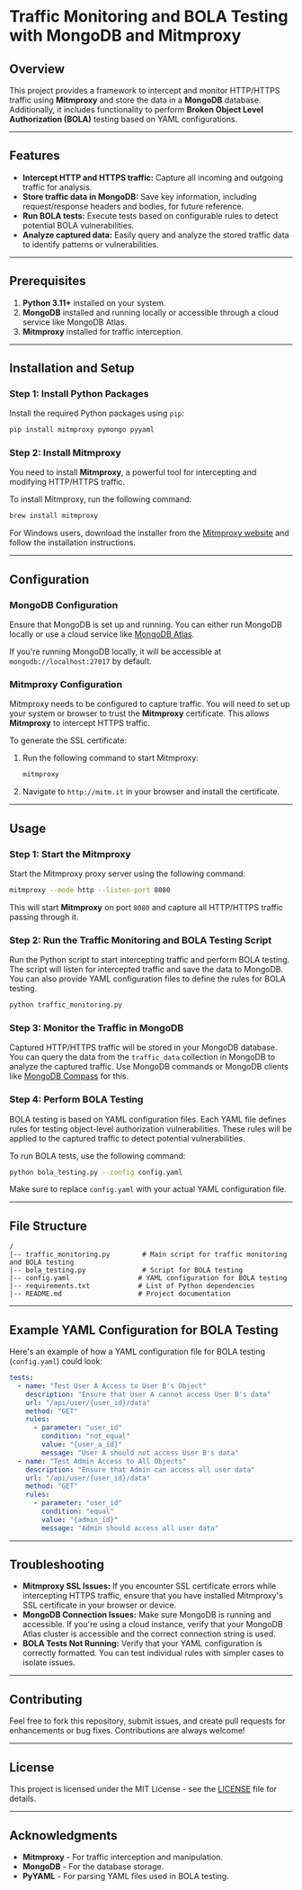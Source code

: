 
# Traffic Monitoring and BOLA Testing with MongoDB and Mitmproxy

## Overview

This project provides a framework to intercept and monitor HTTP/HTTPS traffic using **Mitmproxy** and store the data in a **MongoDB** database. Additionally, it includes functionality to perform **Broken Object Level Authorization (BOLA)** testing based on YAML configurations.

---

## Features

- **Intercept HTTP and HTTPS traffic:** Capture all incoming and outgoing traffic for analysis.
- **Store traffic data in MongoDB:** Save key information, including request/response headers and bodies, for future reference.
- **Run BOLA tests:** Execute tests based on configurable rules to detect potential BOLA vulnerabilities.
- **Analyze captured data:** Easily query and analyze the stored traffic data to identify patterns or vulnerabilities.

---

## Prerequisites

1. **Python 3.11+** installed on your system.
2. **MongoDB** installed and running locally or accessible through a cloud service like MongoDB Atlas.
3. **Mitmproxy** installed for traffic interception.

---

## Installation and Setup

### Step 1: Install Python Packages

Install the required Python packages using `pip`:
```bash
pip install mitmproxy pymongo pyyaml
```

### Step 2: Install Mitmproxy

You need to install **Mitmproxy**, a powerful tool for intercepting and modifying HTTP/HTTPS traffic.

To install Mitmproxy, run the following command:
```bash
brew install mitmproxy
```
For Windows users, download the installer from the [Mitmproxy website](https://mitmproxy.org/) and follow the installation instructions.

---

## Configuration

### MongoDB Configuration

Ensure that MongoDB is set up and running. You can either run MongoDB locally or use a cloud service like [MongoDB Atlas](https://www.mongodb.com/cloud/atlas).

If you're running MongoDB locally, it will be accessible at `mongodb://localhost:27017` by default.

### Mitmproxy Configuration

Mitmproxy needs to be configured to capture traffic. You will need to set up your system or browser to trust the **Mitmproxy** certificate. This allows **Mitmproxy** to intercept HTTPS traffic.

To generate the SSL certificate:
1. Run the following command to start Mitmproxy:
   ```bash
   mitmproxy
   ```
2. Navigate to `http://mitm.it` in your browser and install the certificate.

---

## Usage

### Step 1: Start the Mitmproxy

Start the Mitmproxy proxy server using the following command:
```bash
mitmproxy --mode http --listen-port 8080
```

This will start **Mitmproxy** on port `8080` and capture all HTTP/HTTPS traffic passing through it.

### Step 2: Run the Traffic Monitoring and BOLA Testing Script

Run the Python script to start intercepting traffic and perform BOLA testing. The script will listen for intercepted traffic and save the data to MongoDB. You can also provide YAML configuration files to define the rules for BOLA testing.

```bash
python traffic_monitoring.py
```

### Step 3: Monitor the Traffic in MongoDB

Captured HTTP/HTTPS traffic will be stored in your MongoDB database. You can query the data from the `traffic_data` collection in MongoDB to analyze the captured traffic. Use MongoDB commands or MongoDB clients like [MongoDB Compass](https://www.mongodb.com/products/compass) for this.

### Step 4: Perform BOLA Testing

BOLA testing is based on YAML configuration files. Each YAML file defines rules for testing object-level authorization vulnerabilities. These rules will be applied to the captured traffic to detect potential vulnerabilities.

To run BOLA tests, use the following command:
```bash
python bola_testing.py --config config.yaml
```

Make sure to replace `config.yaml` with your actual YAML configuration file.

---

## File Structure

```plaintext
/
|-- traffic_monitoring.py        # Main script for traffic monitoring and BOLA testing
|-- bola_testing.py              # Script for BOLA testing
|-- config.yaml                 # YAML configuration for BOLA testing
|-- requirements.txt            # List of Python dependencies
|-- README.md                   # Project documentation
```

---

## Example YAML Configuration for BOLA Testing

Here's an example of how a YAML configuration file for BOLA testing (`config.yaml`) could look:

```yaml
tests:
  - name: "Test User A Access to User B's Object"
    description: "Ensure that User A cannot access User B's data"
    url: "/api/user/{user_id}/data"
    method: "GET"
    rules:
      - parameter: "user_id"
        condition: "not_equal"
        value: "{user_a_id}"
        message: "User A should not access User B's data"
  - name: "Test Admin Access to All Objects"
    description: "Ensure that Admin can access all user data"
    url: "/api/user/{user_id}/data"
    method: "GET"
    rules:
      - parameter: "user_id"
        condition: "equal"
        value: "{admin_id}"
        message: "Admin should access all user data"
```

---

## Troubleshooting

- **Mitmproxy SSL Issues:** If you encounter SSL certificate errors while intercepting HTTPS traffic, ensure that you have installed Mitmproxy's SSL certificate in your browser or device.
- **MongoDB Connection Issues:** Make sure MongoDB is running and accessible. If you're using a cloud instance, verify that your MongoDB Atlas cluster is accessible and the correct connection string is used.
- **BOLA Tests Not Running:** Verify that your YAML configuration is correctly formatted. You can test individual rules with simpler cases to isolate issues.

---

## Contributing

Feel free to fork this repository, submit issues, and create pull requests for enhancements or bug fixes. Contributions are always welcome!

---

## License

This project is licensed under the MIT License - see the [LICENSE](LICENSE) file for details.

---

## Acknowledgments

- **Mitmproxy** - For traffic interception and manipulation.
- **MongoDB** - For the database storage.
- **PyYAML** - For parsing YAML files used in BOLA testing.
